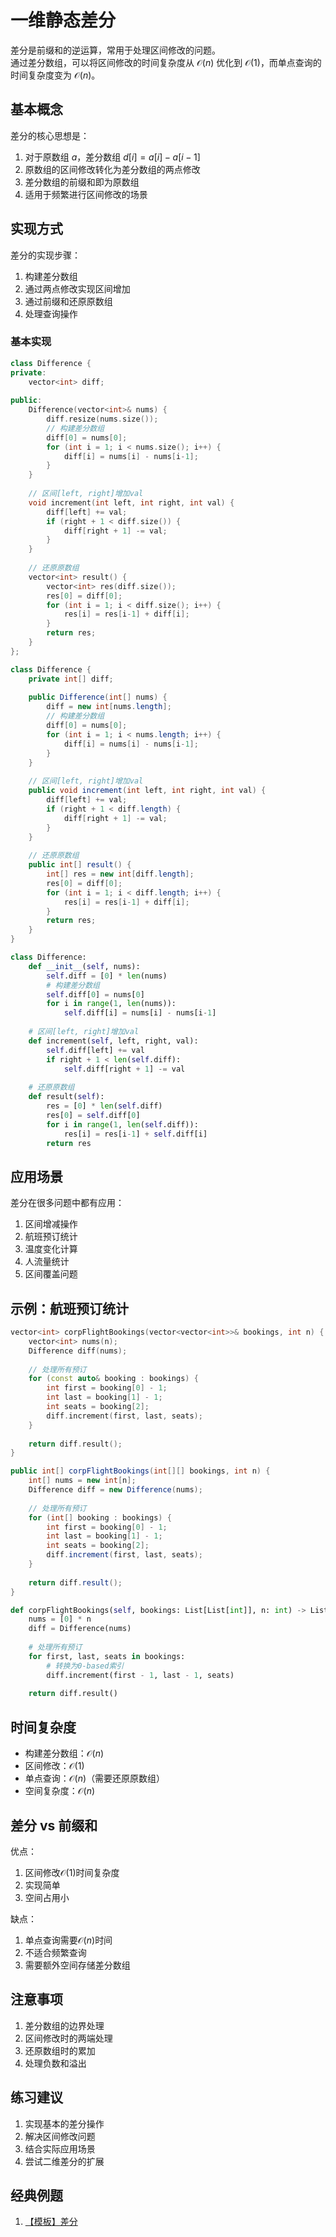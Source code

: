 # 一维静态差分

差分是前缀和的逆运算，常用于处理区间修改的问题。  
通过差分数组，可以将区间修改的时间复杂度从 $\mathcal{O}(n)$ 优化到 $\mathcal{O}(1)$，而单点查询的时间复杂度变为 $\mathcal{O}(n)$。

## 基本概念

差分的核心思想是：
1. 对于原数组 $a$，差分数组 $d[i] = a[i] - a[i-1]$
2. 原数组的区间修改转化为差分数组的两点修改
3. 差分数组的前缀和即为原数组
4. 适用于频繁进行区间修改的场景

## 实现方式

差分的实现步骤：
1. 构建差分数组
2. 通过两点修改实现区间增加
3. 通过前缀和还原原数组
4. 处理查询操作

### 基本实现

``` c++ []
class Difference {
private:
    vector<int> diff;
    
public:
    Difference(vector<int>& nums) {
        diff.resize(nums.size());
        // 构建差分数组
        diff[0] = nums[0];
        for (int i = 1; i < nums.size(); i++) {
            diff[i] = nums[i] - nums[i-1];
        }
    }
    
    // 区间[left, right]增加val
    void increment(int left, int right, int val) {
        diff[left] += val;
        if (right + 1 < diff.size()) {
            diff[right + 1] -= val;
        }
    }
    
    // 还原原数组
    vector<int> result() {
        vector<int> res(diff.size());
        res[0] = diff[0];
        for (int i = 1; i < diff.size(); i++) {
            res[i] = res[i-1] + diff[i];
        }
        return res;
    }
};
```

``` java []
class Difference {
    private int[] diff;
    
    public Difference(int[] nums) {
        diff = new int[nums.length];
        // 构建差分数组
        diff[0] = nums[0];
        for (int i = 1; i < nums.length; i++) {
            diff[i] = nums[i] - nums[i-1];
        }
    }
    
    // 区间[left, right]增加val
    public void increment(int left, int right, int val) {
        diff[left] += val;
        if (right + 1 < diff.length) {
            diff[right + 1] -= val;
        }
    }
    
    // 还原原数组
    public int[] result() {
        int[] res = new int[diff.length];
        res[0] = diff[0];
        for (int i = 1; i < diff.length; i++) {
            res[i] = res[i-1] + diff[i];
        }
        return res;
    }
}
```

``` python []
class Difference:
    def __init__(self, nums):
        self.diff = [0] * len(nums)
        # 构建差分数组
        self.diff[0] = nums[0]
        for i in range(1, len(nums)):
            self.diff[i] = nums[i] - nums[i-1]
    
    # 区间[left, right]增加val
    def increment(self, left, right, val):
        self.diff[left] += val
        if right + 1 < len(self.diff):
            self.diff[right + 1] -= val
    
    # 还原原数组
    def result(self):
        res = [0] * len(self.diff)
        res[0] = self.diff[0]
        for i in range(1, len(self.diff)):
            res[i] = res[i-1] + self.diff[i]
        return res
```

## 应用场景

差分在很多问题中都有应用：

1. 区间增减操作
2. 航班预订统计
3. 温度变化计算
4. 人流量统计
5. 区间覆盖问题

## 示例：航班预订统计

``` cpp []
vector<int> corpFlightBookings(vector<vector<int>>& bookings, int n) {
    vector<int> nums(n);
    Difference diff(nums);
    
    // 处理所有预订
    for (const auto& booking : bookings) {
        int first = booking[0] - 1;
        int last = booking[1] - 1;
        int seats = booking[2];
        diff.increment(first, last, seats);
    }
    
    return diff.result();
}
```

``` java []
public int[] corpFlightBookings(int[][] bookings, int n) {
    int[] nums = new int[n];
    Difference diff = new Difference(nums);
    
    // 处理所有预订
    for (int[] booking : bookings) {
        int first = booking[0] - 1;
        int last = booking[1] - 1;
        int seats = booking[2];
        diff.increment(first, last, seats);
    }
    
    return diff.result();
}
```

``` python []
def corpFlightBookings(self, bookings: List[List[int]], n: int) -> List[int]:
    nums = [0] * n
    diff = Difference(nums)
    
    # 处理所有预订
    for first, last, seats in bookings:
        # 转换为0-based索引
        diff.increment(first - 1, last - 1, seats)
    
    return diff.result()
```

## 时间复杂度

- 构建差分数组：$\mathcal{O}(n)$
- 区间修改：$\mathcal{O}(1)$
- 单点查询：$\mathcal{O}(n)$（需要还原原数组）
- 空间复杂度：$\mathcal{O}(n)$

## 差分 vs 前缀和

优点：
1. 区间修改$\mathcal{O}(1)$时间复杂度
2. 实现简单
3. 空间占用小

缺点：
1. 单点查询需要$\mathcal{O}(n)$时间
2. 不适合频繁查询
3. 需要额外空间存储差分数组

## 注意事项

1. 差分数组的边界处理
2. 区间修改时的两端处理
3. 还原数组时的累加
4. 处理负数和溢出

## 练习建议

1. 实现基本的差分操作
2. 解决区间修改问题
3. 结合实际应用场景
4. 尝试二维差分的扩展

## 经典例题

1. [【模板】差分](https://www.nowcoder.com/practice/4bbc401a5df140309edd6f14debdba42)
